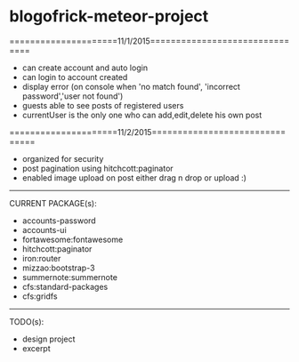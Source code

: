 # blogofrick-meteor-project
=====================11/1/2015===============================
- can create account and auto login
- can login to account created
- display error (on console when 'no match found', 'incorrect password','user not found')
- guests able to see posts of registered users
- currentUser is the only one who can add,edit,delete his own post

=====================11/2/2015===============================
- organized for security
- post pagination using hitchcott:paginator
- enabled image upload on post either drag n drop or upload :)
-------------------------------------------------------------
CURRENT PACKAGE(s):
- accounts-password
- accounts-ui
- fortawesome:fontawesome
- hitchcott:paginator
- iron:router
- mizzao:bootstrap-3
- summernote:summernote
- cfs:standard-packages
- cfs:gridfs

-------------------------------------------------------------
TODO(s):
- design project
- excerpt